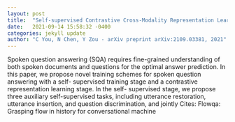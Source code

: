 ```yaml
---
layout: post
title:  "Self-supervised Contrastive Cross-Modality Representation Learning for Spoken Question Answering"
date:   2021-09-14 15:58:32 -0400
categories: jekyll update
author: "C You, N Chen, Y Zou - arXiv preprint arXiv:2109.03381, 2021"
---
```

Spoken question answering (SQA) requires fine-grained understanding of both spoken documents and questions for the optimal answer prediction. In this paper, we propose novel training schemes for spoken question answering with a self- supervised training stage and a contrastive representation learning stage. In the self- supervised stage, we propose three auxiliary self-supervised tasks, including utterance restoration, utterance insertion, and question discrimination, and jointly Cites: Flowqa: Grasping flow in history for conversational machine